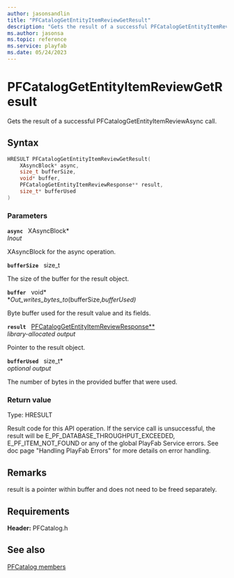```yaml
---
author: jasonsandlin
title: "PFCatalogGetEntityItemReviewGetResult"
description: "Gets the result of a successful PFCatalogGetEntityItemReviewAsync call."
ms.author: jasonsa
ms.topic: reference
ms.service: playfab
ms.date: 05/24/2023
---
```


# PFCatalogGetEntityItemReviewGetResult  

Gets the result of a successful PFCatalogGetEntityItemReviewAsync call.  

## Syntax  
  
```cpp
HRESULT PFCatalogGetEntityItemReviewGetResult(  
    XAsyncBlock* async,  
    size_t bufferSize,  
    void* buffer,  
    PFCatalogGetEntityItemReviewResponse** result,  
    size_t* bufferUsed  
)  
```  
  
### Parameters  
  
**`async`** &nbsp; XAsyncBlock*  
*_Inout_*  
  
XAsyncBlock for the async operation.  
  
**`bufferSize`** &nbsp; size_t  
  
The size of the buffer for the result object.  
  
**`buffer`** &nbsp; void*  
*_Out_writes_bytes_to_(bufferSize,*bufferUsed)*  
  
Byte buffer used for the result value and its fields.  
  
**`result`** &nbsp; [PFCatalogGetEntityItemReviewResponse**](../../pfcatalogtypes/structs/pfcataloggetentityitemreviewresponse.md)  
*library-allocated output*  
  
Pointer to the result object.  
  
**`bufferUsed`** &nbsp; size_t*  
*optional output*  
  
The number of bytes in the provided buffer that were used.  
  
  
### Return value
Type: HRESULT
  
Result code for this API operation. If the service call is unsuccessful, the result will be E_PF_DATABASE_THROUGHPUT_EXCEEDED, E_PF_ITEM_NOT_FOUND or any of the global PlayFab Service errors. See doc page "Handling PlayFab Errors" for more details on error handling.
  
## Remarks  
  
result is a pointer within buffer and does not need to be freed separately.
  
## Requirements  
  
**Header:** PFCatalog.h
  
## See also  
[PFCatalog members](../pfcatalog_members.md)  

  
  
